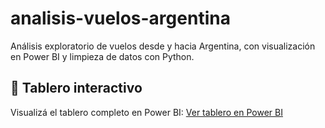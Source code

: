 # analisis-vuelos-argentina
Análisis exploratorio de vuelos desde y hacia Argentina, con visualización en Power BI y limpieza de datos con Python.

## 🔗 Tablero interactivo

Visualizá el tablero completo en Power BI:
[Ver tablero en Power BI](https://app.powerbi.com/view?r=eyJrIjoiMTA3MGY3Y2ItOTkyMy00YmU0LTgxNTMtZWRkNDM3ZDM1ZDRjIiwidCI6IjIzNzc0NzJlLTgwMDQtNDY0OC04NDU2LWJkOTY4N2FmYTE1MCIsImMiOjR9)
